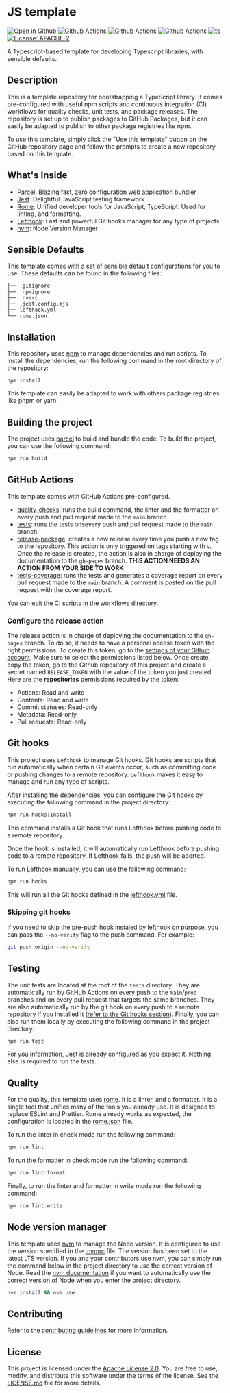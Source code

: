 # JS template

[![Open in Github][github-editor-badge]][github-editor-url] [![Github Actions][gha-quality-badge]][gha-quality-url]
[![Github Actions][gha-test-badge]][gha-test-url]
[![Github Actions][gha-release-badge]][gha-release-url] [![ts][ts-badge]][ts] [![License: APACHE-2][license-badge]][license]

[github-editor-url]: https://github.dev/qd-qd/template-js-lib/tree/main
[github-editor-badge]: https://img.shields.io/badge/Github-Open%20the%20Editor-purple?logo=github
[gha-quality-url]: https://github.com/qd-qd/template-js-lib/actions/workflows/quality-checks.yml
[gha-quality-badge]: https://github.com/qd-qd/template-js-lib/actions/workflows/quality-checks.yml/badge.svg?branch=main
[gha-test-url]: https://github.com/qd-qd/template-js-lib/actions/workflows/tests.yml
[gha-test-badge]: https://github.com/qd-qd/template-js-lib/actions/workflows/tests.yml/badge.svg?branch=main
[gha-release-url]: https://github.com/qd-qd/template-js-lib/actions/workflows/release-package.yml
[gha-release-badge]: https://github.com/qd-qd/template-js-lib/actions/workflows/release-package.yml/badge.svg
[ts]: https://www.typescriptlang.org/docs/
[ts-badge]: https://img.shields.io/badge/Built%20with-Typecript-3178C6.svg?logo=typescript&logoColor=white
[license]: ./LICENSE.md
[license-badge]: https://img.shields.io/badge/License-APACHE2-pink.svg

A Typescript-based template for developing Typescript libraries, with sensible defaults.

## Description

This is a template repository for bootstrapping a TypeScript library. It comes pre-configured with useful npm scripts and continuous integration (CI) workflows for quality checks, unit tests, and package releases. The repository is set up to publish packages to GitHub Packages, but it can easily be adapted to publish to other package registries like npm.

To use this template, simply click the "Use this template" button on the GitHub repository page and follow the prompts to create a new repository based on this template.

## What's Inside

- [Parcel](https://parceljs.org/): Blazing fast, zero configuration web application bundler
- [Jest](https://jestjs.io/): Delightful JavaScript testing framework
- [Rome](https://rome.tools/): Unified developer tools for JavaScript, TypeScript. Used for linting, and formatting.
- [Lefthook](https://github.com/evilmartians/lefthook): Fast and powerful Git hooks manager for any type of projects
- [nvm](https://github.com/nvm-sh/nvm): Node Version Manager

## Sensible Defaults

This template comes with a set of sensible default configurations for you to use. These defaults can be found in the
following files:

```text
├── .gitignore
├── .npmignore
├── .nvmrc
├── .jest.config.mjs
├── lefthook.yml
└── rome.json
```

## Installation

This repository uses [npm](https://www.npmjs.com/) to manage dependencies and run scripts. To install the dependencies, run the following command in the root directory of the repository:

```
npm install
```

This template can easily be adapted to work with others package registries like pnpm or yarn.

## Building the project

The project uses [parcel](https://parceljs.org/) to build and bundle the code. To build the project, you can use the following command:

```sh
npm run build
```

## GitHub Actions

This template comes with GitHub Actions pre-configured.

- [quality-checks](./.github/workflows/quality-checks.yml): runs the build command, the linter and the formatter
  on every push and pull request made to the `main` branch.
- [tests](./.github/workflows/tests.yml): runs the tests onsevery push and pull request made to the `main` branch.
- [release-package](./.github/workflows/release-package.yml): creates a new release every time you push a new tag to
  the repository. This action is only triggered on tags starting with `v`. Once the release is created, the action is
  also in charge of deploying the documentation to the `gh-pages` branch. **THIS ACTION NEEDS AN ACTION FROM YOUR SIDE
  TO WORK**
- [tests-coverage](./.github/workflows/tests-coverage.yml): runs the tests and generates a coverage report on every pull
  request made to the `main` branch. A comment is posted on the pull request with the coverage report.

You can edit the CI scripts in the [workflows directory](./.github/workflows).

### Configure the release action

The release action is in charge of deploying the documentation to the `gh-pages` branch. To do so, it needs to have a
personal access token with the right permissions. To create this token, go to the
[settings of your Github account](https://github.com/settings/tokens?type=beta). Make sure to select the permissions
listed below. Once create, copy the token, go to the Github repository of this project and create a secret named
`RELEASE_TOKEN` with the value of the token you just created. Here are the **repositories** permissions required by the
token:

- Actions: Read and write
- Contents: Read and write
- Commit statuses: Read-only
- Metadata: Read-only
- Pull requests: Read-only

## Git hooks

This project uses `Lefthook` to manage Git hooks. Git hooks are scripts that run automatically when certain Git events occur, such as committing code or pushing changes to a remote repository. `Lefthook` makes it easy to manage and run any type of scripts.

After installing the dependencies, you can configure the Git hooks by executing the following command in the project directory:

```sh
npm run hooks:install
```

This command installs a Git hook that runs Lefthook before pushing code to a remote repository.

Once the hook is installed, it will automatically run Lefthook before pushing code to a remote repository. If Lefthook fails, the push will be aborted.

To run Lefthook manually, you can use the following command:

```sh
npm run hooks
```

This will run all the Git hooks defined in the [lefthook.yml](./lefthook.yml) file.

### Skipping git hooks

If you need to skip the pre-push hook instaled by lefthook on purpose, you can pass the `--no-verify` flag to the push command. For example:

```sh
git push origin --no-verify
```

## Testing

The unit tests are located at the root of the `tests` directory. They are automatically run by GitHub Actions on every push to the `main`/`prod` branches and on every pull request that targets the same branches. They are also automatically run by the git hook on every push to a remote repository if you installed it ([refer to the Git hooks section](#git-hooks)). Finally, you can also run them locally by executing the following command in the project directory:

```sh
npm run test
```

For you information, [Jest](https://jestjs.io/) is already configured as you expect it. Nothing else is required to run the tests.

## Quality

For the quality, this template uses [rome](https://rome.tools/). It is a linter, and a formatter. It is a single tool that unifies many of the tools you already use. It is designed to replace ESLint and Prettier. Rome already works as expected, the configuration is located in the [rome.json](./rome.json) file.

To run the linter in check mode run the following command:

```sh
npm run lint
```

To run the formatter in check mode run the following command:

```sh
npm run lint:format
```

Finally, to run the linter and formatter in write mode run the following command:

```sh
npm run lint:write
```

## Node version manager

This template uses [nvm](https://github.com/nvm-sh/nvm) to manage the Node version. It is configured to use the version specified in the [.nvmrc](./.nvmrc) file. The version has been set to the latest LTS version. If you and your contributors use nvm, you can simply run the command below in the project directory to use the correct version of Node. Read the [nvm documentation](https://github.com/nvm-sh/nvm#deeper-shell-integration) if you want to automatically use the correct version of Node when you enter the project directory.

```sh
nvm install && nvm use
```

## Contributing

Refer to the [contributing guidelines](./CONTRIBUTING.md) for more information.

## License

This project is licensed under the [Apache License 2.0](./LICENSE.md). You are free to use, modify, and distribute this software under the terms of the license. See the [LICENSE.md](./LICENSE.md) file for more details.
